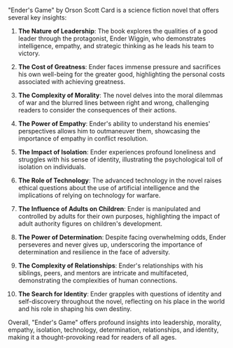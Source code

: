 "Ender's Game" by Orson Scott Card is a science fiction novel that offers several key insights:

1. **The Nature of Leadership**: The book explores the qualities of a good leader through the protagonist, Ender Wiggin, who demonstrates intelligence, empathy, and strategic thinking as he leads his team to victory.

2. **The Cost of Greatness**: Ender faces immense pressure and sacrifices his own well-being for the greater good, highlighting the personal costs associated with achieving greatness.

3. **The Complexity of Morality**: The novel delves into the moral dilemmas of war and the blurred lines between right and wrong, challenging readers to consider the consequences of their actions.

4. **The Power of Empathy**: Ender's ability to understand his enemies' perspectives allows him to outmaneuver them, showcasing the importance of empathy in conflict resolution.

5. **The Impact of Isolation**: Ender experiences profound loneliness and struggles with his sense of identity, illustrating the psychological toll of isolation on individuals.

6. **The Role of Technology**: The advanced technology in the novel raises ethical questions about the use of artificial intelligence and the implications of relying on technology for warfare.

7. **The Influence of Adults on Children**: Ender is manipulated and controlled by adults for their own purposes, highlighting the impact of adult authority figures on children's development.

8. **The Power of Determination**: Despite facing overwhelming odds, Ender perseveres and never gives up, underscoring the importance of determination and resilience in the face of adversity.

9. **The Complexity of Relationships**: Ender's relationships with his siblings, peers, and mentors are intricate and multifaceted, demonstrating the complexities of human connections.

10. **The Search for Identity**: Ender grapples with questions of identity and self-discovery throughout the novel, reflecting on his place in the world and his role in shaping his own destiny.

Overall, "Ender's Game" offers profound insights into leadership, morality, empathy, isolation, technology, determination, relationships, and identity, making it a thought-provoking read for readers of all ages.